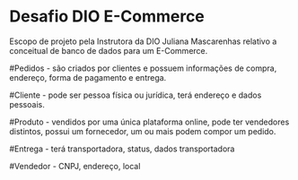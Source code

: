 # Desafio DIO E-Commerce
Escopo de projeto pela Instrutora da DIO Juliana Mascarenhas relativo a conceitual de banco de dados para um E-Commerce.

#Pedidos - são criados por clientes e possuem informações de compra, endereço, forma de pagamento e entrega.

#Cliente - pode ser pessoa física ou jurídica, terá endereço e dados pessoais.

#Produto - vendidos por uma única plataforma online, pode ter vendedores distintos, possui um fornecedor, um ou mais podem compor um pedido.

#Entrega -  terá transportadora, status, dados transportadora

#Vendedor - CNPJ, endereço, local
